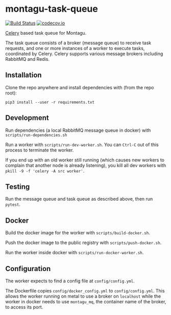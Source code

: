 # montagu-task-queue

[![Build Status](https://travis-ci.com/vimc/montagu-task-queue.svg?branch=master)](https://travis-ci.com/vimc/montagu-task-queue)
[![codecov.io](https://codecov.io/github/vimc/montagu-task-queue/coverage.svg?branch=master)](https://codecov.io/github/vimc/montagu-task-queue?branch=master)

[Celery](https://docs.celeryproject.org/en/stable/) based task queue for Montagu.

The task queue consists of a broker (message queue)  to receive task requests, and one or more instances of a worker to 
execute tasks, coordinated by Celery. Celery supports various message brokers including RabbitMQ and Redis.

## Installation

Clone the repo anywhere and install dependencies with (from the repo root):

```
pip3 install --user -r requirements.txt
```

## Development

Run dependencies (a local RabbitMQ message queue in docker) with `scripts/run-dependencies.sh`

Run a worker with `scripts/run-dev-worker.sh`. You can `Ctrl-C` out of this process to terminate the worker. 

If you end 
up with an old worker still running (which causes new workers to complain that another node is already listening), you
kill all dev workers with `pkill -9 -f 'celery -A src worker'`.

## Testing

Run the message queue and task queue as described above, then run `pytest`.

## Docker

Build the docker image for the worker with `scripts/build-docker.sh`.

Push the docker image to the public registry with `scripts/push-docker.sh`.

Run the worker inside docker with `scripts/run-docker-worker.sh`.

## Configuration

The worker expects to find a config file at `config/config.yml`. 

The Dockerfile copies `config/docker_config.yml` to `config/config.yml`.
This allows the worker running on metal to use a broker on `localhost` while the worker in docker needs to use
`montagu_mq`, the container name of the broker, to access its port. 